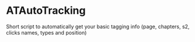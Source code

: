 # ATAutoTracking
Short script to automatically get your basic tagging info (page, chapters, s2, clicks names, types and position)
